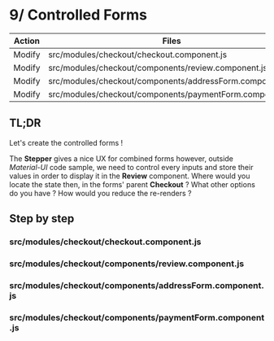 # 9/ Controlled Forms

| Action | Files                                                    | Exports       |
| ------ | -------------------------------------------------------- | ------------- |
| Modify | src/modules/checkout/checkout.component.js               | {Checkout}    |
| Modify | src/modules/checkout/components/review.component.js      | {Review}      |
| Modify | src/modules/checkout/components/addressForm.component.js | {AddressForm} |
| Modify | src/modules/checkout/components/paymentForm.component.js | {PaymentForm} |

## TL;DR

Let's create the controlled forms !

The **Stepper** gives a nice UX for combined forms however, outside _Material-UI_ code sample, we need to control every inputs and store their values in order to display it in the **Review** component.
Where would you locate the state then, in the forms' parent **Checkout** ?
What other options do you have ? How would you reduce the re-renders ?

## Step by step

### src/modules/checkout/checkout.component.js

### src/modules/checkout/components/review.component.js

### src/modules/checkout/components/addressForm.component.js

### src/modules/checkout/components/paymentForm.component.js
